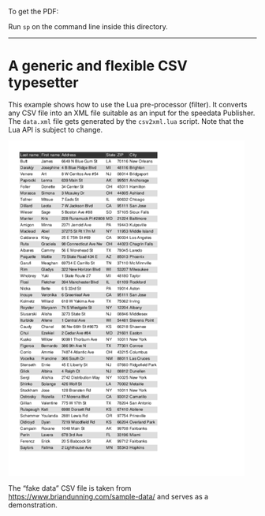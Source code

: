 To get the PDF:

Run `sp` on the command line inside this directory.

----

# A generic and flexible CSV typesetter

This example shows how to use the Lua pre-processor (filter). It converts any CSV file into an XML file suitable as an input for the
speedata Publisher. The `data.xml` file gets generated by the `csv2xml.lua` script. Note that the Lua API is subject to change.


![Image of the result](firstpage.png)

The “fake data” CSV file is taken from https://www.briandunning.com/sample-data/ and serves as a demonstration.
